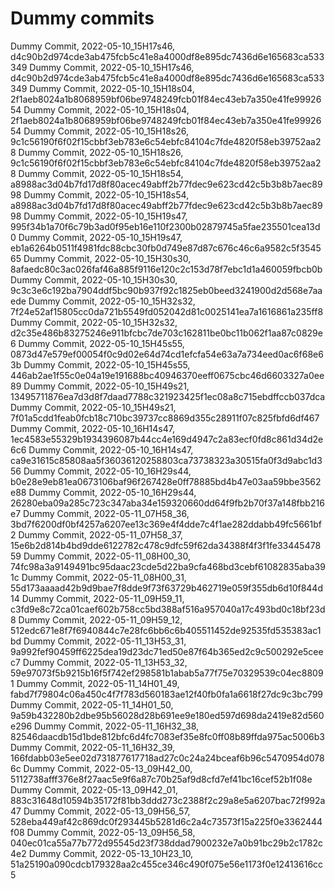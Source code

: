 # Dummy commits

Dummy Commit, 2022-05-10_15H17s46, d4c90b2d974cde3ab475fcb5c41e8a4000df8e895dc7436d6e165683ca533349
Dummy Commit, 2022-05-10_15H17s46, d4c90b2d974cde3ab475fcb5c41e8a4000df8e895dc7436d6e165683ca533349
Dummy Commit, 2022-05-10_15H18s04, 2f1aeb8024a1b8068959bf06be9748249fcb01f84ec43eb7a350e41fe9992654
Dummy Commit, 2022-05-10_15H18s04, 2f1aeb8024a1b8068959bf06be9748249fcb01f84ec43eb7a350e41fe9992654
Dummy Commit, 2022-05-10_15H18s26, 9c1c56190f6f02f15cbbf3eb783e6c54ebfc84104c7fde4820f58eb39752aa28
Dummy Commit, 2022-05-10_15H18s26, 9c1c56190f6f02f15cbbf3eb783e6c54ebfc84104c7fde4820f58eb39752aa28
Dummy Commit, 2022-05-10_15H18s54, a8988ac3d04b7fd17d8f80acec49abff2b77fdec9e623cd42c5b3b8b7aec8998
Dummy Commit, 2022-05-10_15H18s54, a8988ac3d04b7fd17d8f80acec49abff2b77fdec9e623cd42c5b3b8b7aec8998
Dummy Commit, 2022-05-10_15H19s47, 995f34b1a70f6c79b3ad0f95eb16e110f2300b02879745a5fae235501cea13d0
Dummy Commit, 2022-05-10_15H19s47, eb1a6264b0511f4981fdc88cbc30fb0d749e87d87c676c46c6a9582c5f354565
Dummy Commit, 2022-05-10_15H30s30, 8afaedc80c3ac026faf46a885f9116e120c2c153d78f7ebc1d1a460059fbcb0b
Dummy Commit, 2022-05-10_15H30s30, 9c3c3e6c192ba7904ddf5bc90b937f92c1825eb0beed3241900d2d568e7aaede
Dummy Commit, 2022-05-10_15H32s32, 7f24e52af15805cc0da721b5549fd052042d81c0025141ea7a1616861a235ff8
Dummy Commit, 2022-05-10_15H32s32, d2c35e486b83275246e911bfcbc7de703c162811be0bc11b062f1aa87c0829e6
Dummy Commit, 2022-05-10_15H45s55, 0873d47e579ef00054f0c9d02e64d74cd1efcfa54e63a7a734eed0ac6f68e63b
Dummy Commit, 2022-05-10_15H45s55, 446ab2ae1f55c0e04a19e191688bc40946370eeff0675cbc46d6603327a0ee89
Dummy Commit, 2022-05-10_15H49s21, 13495711876ea7d3d8f7daad7788c321923425f1ec08a8c715ebdffccb037dca
Dummy Commit, 2022-05-10_15H49s21, 7f01a5cdd1feab0fcb18c710bc39737cc8869d355c28911f07c825fbfd6df467
Dummy Commit, 2022-05-10_16H14s47, 1ec4583e55329b1934396087b44cc4e169d4947c2a83ecf0fd8c861d34d2e6c6
Dummy Commit, 2022-05-10_16H14s47, ca9e31615c85808aa5f36036120258803ca73738323a30515fa0f3d9abc1d356
Dummy Commit, 2022-05-10_16H29s44, b0e28e9eb81ea0673106baf96f267428e0ff78885bd4b47e03aa59bbe3562e88
Dummy Commit, 2022-05-10_16H29s44, 26280eba09a285c723c347aba34e159320660dd64f9fb2b70f37a148fbb216e7
Dummy Commit, 2022-05-11_07H58_36, 3bd7f6200df0bf4257a6207ee13c369e4f4dde7c4f1ae282ddabb49fc5661bf2
Dummy Commit, 2022-05-11_07H58_37, 15e6b2d814b4bd9dde6122782c478c9dfc59f62da34388f4f3f1fe3344547859
Dummy Commit, 2022-05-11_08H00_30, 74fc98a3a9149491bc95daac23cde5d22ba9cfa468bd3cebf61082835aba391c
Dummy Commit, 2022-05-11_08H00_31, 55d173aaaad42b9d9bae7f8dde9f73f63729b462719e059f355db6d10f844d14
Dummy Commit, 2022-05-11_09H59_11, c3fd9e8c72ca01caef602b758cc5bd388af516a957040a17c493bd0c18bf23d8
Dummy Commit, 2022-05-11_09H59_12, 512edc671e8f7f6940844c7e28fc6bb6c6b405511452de92535fd535383ac1bd
Dummy Commit, 2022-05-11_13H53_31, 9a992fef90459ff6225dea19d23dc71ed50e87f64b365ed2c9c500292e5ceec7
Dummy Commit, 2022-05-11_13H53_32, 59e97073f5b9215b16f5f742ef298581b1abab5a77f75e70329539c04ec88091
Dummy Commit, 2022-05-11_14H01_49, fabd7f79804c06a450c4f7f783d560183ae12f40fb0fa1a6618f27dc9c3bc799
Dummy Commit, 2022-05-11_14H01_50, 9a59b432280b2dbe95b56028d28b691ee9e180ed597d698da2419e82d560e296
Dummy Commit, 2022-05-11_16H32_38, 82546daacdb15d1bde812bfc6d4fc7083ef35e8fc0ff08b89ffda975ac5006b3
Dummy Commit, 2022-05-11_16H32_39, 166fdabb03e5ee02d731877617718ad27c0c24a24bceaf6b96c5470954d0786c
Dummy Commit, 2022-05-13_09H42_00, 5112738afff376e8f27aac5e9f6a87c70b25af9d8cfd7ef41bc16cef52b1f08e
Dummy Commit, 2022-05-13_09H42_01, 883c31648d10594b35172f81bb3ddd273c2388f2c29a8e5a6207bac72f992a47
Dummy Commit, 2022-05-13_09H56_57, 528eba449af42c869dc0f293445b5281d6c2a4c73573f15a225f0e3362444f08
Dummy Commit, 2022-05-13_09H56_58, 040ec01ca55a77b772d95545d23f738ddad7900232e7a0b91bc29b2c1782c4e2
Dummy Commit, 2022-05-13_10H23_10, 51a25190a090cdcb179328aa2c455ce346c490f075e56e1173f0e12413616cc5

